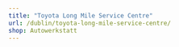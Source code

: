 ```yaml
---
title: "Toyota Long Mile Service Centre"
url: /dublin/toyota-long-mile-service-centre/
shop: Autowerkstatt
---
```

